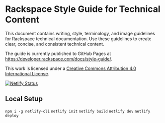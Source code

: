 # Rackspace Style Guide for Technical Content

This document contains writing, style, terminology, and image guidelines for
Rackspace technical documentation. Use these guidelines to create clear,
concise, and consistent technical content.

The guide is currently published to GitHub Pages at
<https://developer.rackspace.com/docs/style-guide/>.

This work is licensed under a [Creative Commons Attribution 4.0
International License](http://creativecommons.org/licenses/by/4.0/).

[![Netlify Status](https://api.netlify.com/api/v1/badges/cd5518d8-9990-4ae9-b68e-51701be3dad0/deploy-status)](https://app.netlify.com/sites/docs-style-guide/deploys)

## Local Setup

`npm i -g netlify-cli`
`netlify init`
`netlify build`
`netlify dev`
`netlify deploy`
